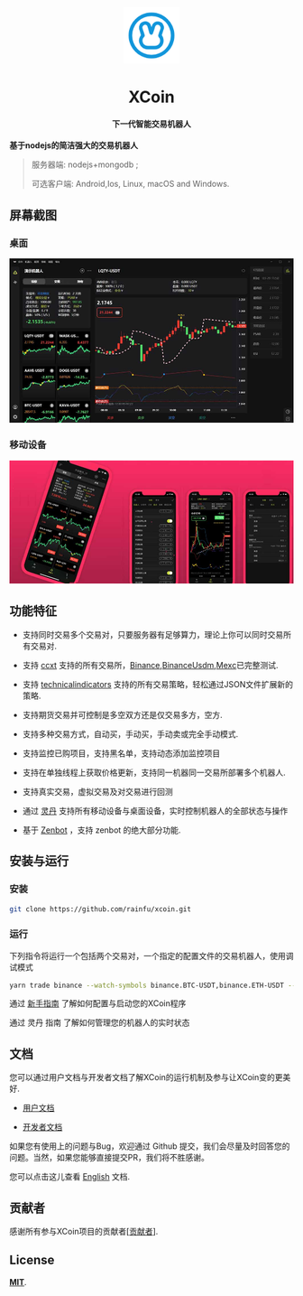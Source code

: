 <p align="center"><img src="docs/public/images/logo.png" alt="XCoin" width="100" height="100"></p>

<h1 align="center">XCoin</h1>

<h4 align="center">下一代智能交易机器人</h4>

**基于nodejs的简洁强大的交易机器人**

> 服务器端: nodejs+mongodb ;  
>
> 可选客户端: Android,Ios, Linux, macOS and Windows.

## 屏幕截图

### 桌面

![Screenshot](docs/public/images/screenshot_cn.jpg)

### 移动设备

![Screenshot](docs/public/images/screenshot_mobile_zh.jpg)

## 功能特征

- 支持同时交易多个交易对，只要服务器有足够算力，理论上你可以同时交易所有交易对.

- 支持 [ccxt](https://github.com/ccxt/ccxt) 支持的所有交易所，[Binance](https://www.binance.com),[BinanceUsdm](https://www.binance.com),[Mexc](https://www.mexc.com/)已完整测试.

- 支持 [technicalindicators](https://github.com/anandanand84/technicalindicators) 支持的所有交易策略，轻松通过JSON文件扩展新的策略.

- 支持期货交易并可控制是多空双方还是仅交易多方，空方.

- 支持多种交易方式，自动买，手动买，手动卖或完全手动模式.

- 支持监控已购项目，支持黑名单，支持动态添加监控项目

- 支持在单独线程上获取价格更新，支持同一机器同一交易所部署多个机器人.

- 支持真实交易，虚拟交易及对交易进行回测

- 通过 [灵丹](https://github.com) 支持所有移动设备与桌面设备，实时控制机器人的全部状态与操作

- 基于 [Zenbot](https://github.com/DeviaVir/zenbot) ，支持 zenbot 的绝大部分功能.

## 安装与运行

### 安装

```bash
git clone https://github.com/rainfu/xcoin.git
```

### 运行

下列指令将运行一个包括两个交易对，一个指定的配置文件的交易机器人，使用调试模式

```bash
yarn trade binance --watch-symbols binance.BTC-USDT,binance.ETH-USDT --conf ./data/config/binance/30mf.json --debug
```

通过 [新手指南](docs/zh/start.md) 了解如何配置与启动您的XCoin程序

通过 灵丹 指南 了解如何管理您的机器人的实时状态

## 文档

您可以通过用户文档与开发者文档了解XCoin的运行机制及参与让XCoin变的更美好.

- [用户文档](docs/zh/README.md)

- [开发者文档](docs/zh/developer.md)

如果您有使用上的问题与Bug，欢迎通过 Github 提交，我们会尽量及时回答您的问题。当然，如果您能够直接提交PR，我们将不胜感谢。

您可以点击这儿查看 [English](README.md) 文档.

## 贡献者

感谢所有参与XCoin项目的贡献者[[贡献者](https://github.com/rainfu/xcoin/graphs/contributors)].

## License

[**MIT**](https://opensource.org/licenses/MIT).
